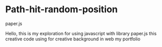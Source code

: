 # Path-hit-random-position
paper.js

Hello, this is my exploration for using javascript with library paper.js
this creative code using for creative background in web my portfolio
